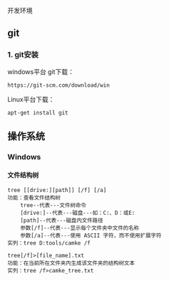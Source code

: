 开发环境


## git

### 1. git安装

windows平台 git下载：

```
https://git-scm.com/download/win
```

Linux平台下载：

```
apt-get install git
```



## 操作系统
### Windows

#### 文件结构树

```
tree [[drive:][path]] [/f] [/a]
功能：查看文件结构树
	tree--代表---文件树命令
	[drive:]--代表---磁盘---如：C:、D：或E:
	[path]--代表---磁盘内文件路径
	参数[/f]--代表---显示每个文件夹中文件的名称
	参数[/a]--代表---使用 ASCII 字符，而不使用扩展字符
实列：tree D:tools/camke /f
```

```
tree[/f]>[file_name].txt
功能：在当前所在文件夹内生成该文件夹的结构树文本
实列：tree /f>camke_tree.txt
```

